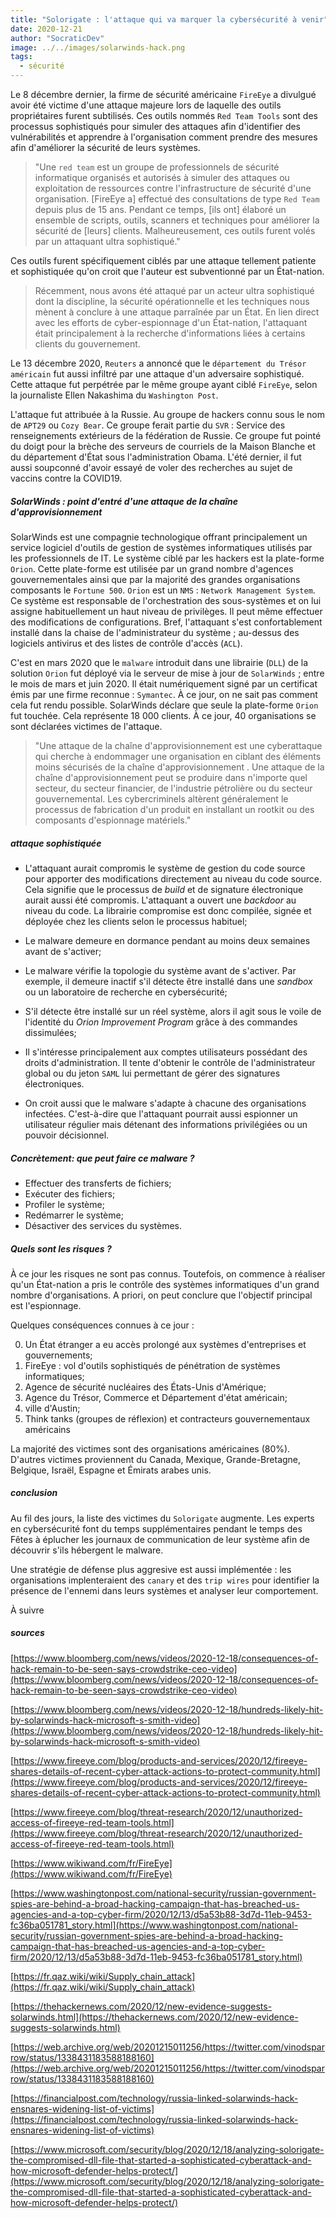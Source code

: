 ```yaml
---
title: "Solorigate : l'attaque qui va marquer la cybersécurité à venir"
date: 2020-12-21
author: "SocraticDev"
image: ../../images/solarwinds-hack.png
tags:
  - sécurité
---
```


Le 8 décembre dernier, la firme de sécurité américaine `FireEye` a divulgué avoir été victime d'une attaque majeure lors de laquelle des outils propriétaires furent subtilisés. Ces outils nommés `Red Team Tools` sont des processus sophistiqués pour simuler des attaques afin d'identifier des vulnérabilités et apprendre à l'organisation comment prendre des mesures afin d'améliorer la sécurité de leurs systèmes.

> "Une `red team` est un groupe de professionnels de sécurité informatique organisés et autorisés à simuler des attaques ou exploitation de ressources contre l'infrastructure de sécurité d'une organisation. [FireEye a] effectué des consultations de type `Red Team` depuis plus de 15 ans. Pendant ce temps, [ils ont] élaboré un ensemble de scripts, outils, scanners et techniques pour améliorer la sécurité de [leurs] clients. Malheureusement, ces outils furent volés par un attaquant ultra sophistiqué."

Ces outils furent spécifiquement ciblés par une attaque tellement patiente et sophistiquée qu'on croit que l'auteur est subventionné par un État-nation.

> Récemment, nous avons été attaqué par un acteur ultra sophistiqué dont la discipline, la sécurité opérationnelle et les techniques nous mènent à conclure à une attaque parraînée par un État. En lien direct avec les efforts de cyber-espionnage d'un État-nation, l'attaquant était principalement à la recherche d'informations liées à certains clients du gouvernement.

Le 13 décembre 2020, `Reuters` a annoncé que le `département du Trésor américain` fut aussi infiltré par une attaque d'un adversaire sophistiqué. Cette attaque fut perpétrée par le même groupe ayant ciblé `FireEye`, selon la journaliste Ellen Nakashima du `Washington Post`.

L'attaque fut attribuée à la Russie. Au groupe de hackers connu sous le nom de `APT29` ou `Cozy Bear`. Ce groupe ferait partie du `SVR` : Service des renseignements extérieurs de la fédération de Russie. Ce groupe fut pointé du doigt pour la brèche des serveurs de courriels de la Maison Blanche et du département d'État sous l'administration Obama. L'été dernier, il fut aussi soupconné d'avoir essayé de voler des recherches au sujet de vaccins contre la COVID19.

##### SolarWinds : point d'entré d'une attaque de la chaîne d'approvisionnement

SolarWinds est une compagnie technologique offrant principalement un service logiciel d'outils de gestion de systèmes informatiques utilisés par les professionnels de IT. Le système ciblé par les hackers est la plate-forme `Orion`. Cette plate-forme est utilisée par un grand nombre d'agences gouvernementales ainsi que par la majorité des grandes organisations composants le `Fortune 500`. `Orion` est un `NMS` : `Network Management System`. Ce système est responsable de l'orchestration des sous-systèmes et on lui assigne habituellement un haut niveau de privilèges. Il peut même effectuer des modifications de configurations. Bref, l'attaquant s'est confortablement installé dans la chaise de l'administrateur du système ; au-dessus des logiciels antivirus et des listes de contrôle d'accès (`ACL`).

C'est en mars 2020 que le `malware` introduit dans une librairie (`DLL`) de la solution `Orion` fut déployé via le serveur de mise à jour de `SolarWinds` ; entre le mois de mars et juin 2020. Il était numériquement signé par un certificat émis par une firme reconnue : `Symantec`. À ce jour, on ne sait pas comment cela fut rendu possible.
SolarWinds déclare que seule la plate-forme `Orion` fut touchée. Cela représente 18 000 clients. À ce jour, 40 organisations se sont déclarées victimes de l'attaque.

> "Une attaque de la chaîne d'approvisionnement est une cyberattaque qui cherche à endommager une organisation en ciblant des éléments moins sécurisés de la chaîne d'approvisionnement . Une attaque de la chaîne d'approvisionnement peut se produire dans n'importe quel secteur, du secteur financier, de l'industrie pétrolière ou du secteur gouvernemental. Les cybercriminels altèrent généralement le processus de fabrication d'un produit en installant un rootkit ou des composants d'espionnage matériels."

##### attaque sophistiquée

- L'attaquant aurait compromis le système de gestion du code source pour apporter des modifications directement au niveau du code source. Cela signifie que le processus de _build_ et de signature électronique aurait aussi été compromis. L'attaquant a ouvert une _backdoor_ au niveau du code. La librairie compromise est donc compilée, signée et déployée chez les clients selon le processus habituel;

- Le malware demeure en dormance pendant au moins deux semaines avant de s'activer;

- Le malware vérifie la topologie du système avant de s'activer. Par exemple, il demeure inactif s'il détecte être installé dans une _sandbox_ ou un laboratoire de recherche en cybersécurité;

- S'il détecte être installé sur un réel système, alors il agit sous le voile de l'identité du _Orion Improvement Program_ grâce à des commandes dissimulées;

- Il s'intéresse principalement aux comptes utilisateurs possédant des droits d'administration. Il tente d'obtenir le contrôle de l'administrateur global ou du jeton `SAML` lui permettant de gérer des signatures électroniques.

- On croit aussi que le malware s'adapte à chacune des organisations infectées. C'est-à-dire que l'attaquant pourrait aussi espionner un utilisateur régulier mais détenant des informations privilégiées ou un pouvoir décisionnel.

##### Concrètement: que peut faire ce malware ?

- Effectuer des transferts de fichiers;
- Exécuter des fichiers;
- Profiler le système;
- Redémarrer le système;
- Désactiver des services du systèmes.

##### Quels sont les risques ?

À ce jour les risques ne sont pas connus. Toutefois, on commence à réaliser qu'un État-nation a pris le contrôle des systèmes informatiques d'un grand nombre d'organisations. A priori, on peut conclure que l'objectif principal est l'espionnage.

Quelques conséquences connues à ce jour :

0. Un État étranger a eu accès prolongé aux systèmes d'entreprises et gouvernements;
1. FireEye : vol d'outils sophistiqués de pénétration de systèmes informatiques;
2. Agence de sécurité nucléaires des États-Unis d'Amérique;
3. Agence du Trésor, Commerce et Département d'état américain;
4. ville d'Austin;
5. Think tanks (groupes de réflexion) et contracteurs gouvernementaux américains

La majorité des victimes sont des organisations américaines (80%). D'autres victimes proviennent du Canada, Mexique, Grande-Bretagne, Belgique, Israël, Espagne et Émirats arabes unis.

##### conclusion

Au fil des jours, la liste des victimes du `Solorigate` augmente. Les experts en cybersécurité font du temps supplémentaires pendant le temps des Fêtes à éplucher les journaux de communication de leur système afin de découvrir s'ils hébergent le malware.

Une stratégie de défense plus aggresive est aussi implémentée : les organisations implenteraient des `canary` et des `trip wires` pour identifier la présence de l'ennemi dans leurs systèmes et analyser leur comportement.

À suivre

##### sources

[https://www.bloomberg.com/news/videos/2020-12-18/consequences-of-hack-remain-to-be-seen-says-crowdstrike-ceo-video](https://www.bloomberg.com/news/videos/2020-12-18/consequences-of-hack-remain-to-be-seen-says-crowdstrike-ceo-video)

[https://www.bloomberg.com/news/videos/2020-12-18/hundreds-likely-hit-by-solarwinds-hack-microsoft-s-smith-video](https://www.bloomberg.com/news/videos/2020-12-18/hundreds-likely-hit-by-solarwinds-hack-microsoft-s-smith-video)

[https://www.fireeye.com/blog/products-and-services/2020/12/fireeye-shares-details-of-recent-cyber-attack-actions-to-protect-community.html](https://www.fireeye.com/blog/products-and-services/2020/12/fireeye-shares-details-of-recent-cyber-attack-actions-to-protect-community.html)

[https://www.fireeye.com/blog/threat-research/2020/12/unauthorized-access-of-fireeye-red-team-tools.html](https://www.fireeye.com/blog/threat-research/2020/12/unauthorized-access-of-fireeye-red-team-tools.html)

[https://www.wikiwand.com/fr/FireEye](https://www.wikiwand.com/fr/FireEye)

[https://www.washingtonpost.com/national-security/russian-government-spies-are-behind-a-broad-hacking-campaign-that-has-breached-us-agencies-and-a-top-cyber-firm/2020/12/13/d5a53b88-3d7d-11eb-9453-fc36ba051781_story.html](https://www.washingtonpost.com/national-security/russian-government-spies-are-behind-a-broad-hacking-campaign-that-has-breached-us-agencies-and-a-top-cyber-firm/2020/12/13/d5a53b88-3d7d-11eb-9453-fc36ba051781_story.html)

[https://fr.qaz.wiki/wiki/Supply_chain_attack](https://fr.qaz.wiki/wiki/Supply_chain_attack)

[https://thehackernews.com/2020/12/new-evidence-suggests-solarwinds.html](https://thehackernews.com/2020/12/new-evidence-suggests-solarwinds.html)

[https://web.archive.org/web/20201215011256/https://twitter.com/vinodsparrow/status/1338431183588188160](https://web.archive.org/web/20201215011256/https://twitter.com/vinodsparrow/status/1338431183588188160)

[https://financialpost.com/technology/russia-linked-solarwinds-hack-ensnares-widening-list-of-victims](https://financialpost.com/technology/russia-linked-solarwinds-hack-ensnares-widening-list-of-victims)

[https://www.microsoft.com/security/blog/2020/12/18/analyzing-solorigate-the-compromised-dll-file-that-started-a-sophisticated-cyberattack-and-how-microsoft-defender-helps-protect/](https://www.microsoft.com/security/blog/2020/12/18/analyzing-solorigate-the-compromised-dll-file-that-started-a-sophisticated-cyberattack-and-how-microsoft-defender-helps-protect/)
